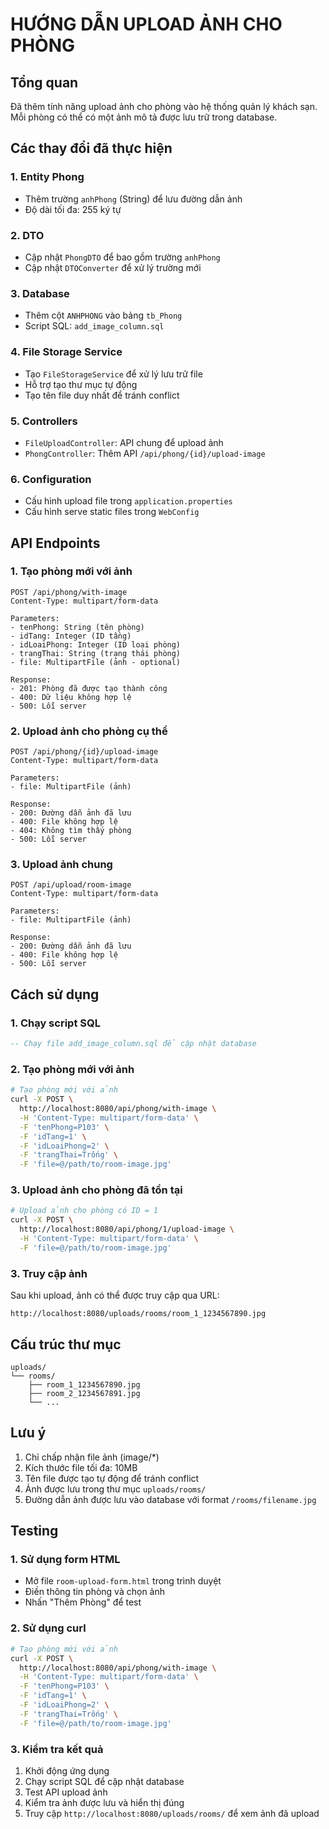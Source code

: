 # HƯỚNG DẪN UPLOAD ẢNH CHO PHÒNG

## Tổng quan
Đã thêm tính năng upload ảnh cho phòng vào hệ thống quản lý khách sạn. Mỗi phòng có thể có một ảnh mô tả được lưu trữ trong database.

## Các thay đổi đã thực hiện

### 1. Entity Phong
- Thêm trường `anhPhong` (String) để lưu đường dẫn ảnh
- Độ dài tối đa: 255 ký tự

### 2. DTO
- Cập nhật `PhongDTO` để bao gồm trường `anhPhong`
- Cập nhật `DTOConverter` để xử lý trường mới

### 3. Database
- Thêm cột `ANHPHONG` vào bảng `tb_Phong`
- Script SQL: `add_image_column.sql`

### 4. File Storage Service
- Tạo `FileStorageService` để xử lý lưu trữ file
- Hỗ trợ tạo thư mục tự động
- Tạo tên file duy nhất để tránh conflict

### 5. Controllers
- `FileUploadController`: API chung để upload ảnh
- `PhongController`: Thêm API `/api/phong/{id}/upload-image`

### 6. Configuration
- Cấu hình upload file trong `application.properties`
- Cấu hình serve static files trong `WebConfig`

## API Endpoints

### 1. Tạo phòng mới với ảnh
```
POST /api/phong/with-image
Content-Type: multipart/form-data

Parameters:
- tenPhong: String (tên phòng)
- idTang: Integer (ID tầng)
- idLoaiPhong: Integer (ID loại phòng)
- trangThai: String (trạng thái phòng)
- file: MultipartFile (ảnh - optional)

Response:
- 201: Phòng đã được tạo thành công
- 400: Dữ liệu không hợp lệ
- 500: Lỗi server
```

### 2. Upload ảnh cho phòng cụ thể
```
POST /api/phong/{id}/upload-image
Content-Type: multipart/form-data

Parameters:
- file: MultipartFile (ảnh)

Response:
- 200: Đường dẫn ảnh đã lưu
- 400: File không hợp lệ
- 404: Không tìm thấy phòng
- 500: Lỗi server
```

### 3. Upload ảnh chung
```
POST /api/upload/room-image
Content-Type: multipart/form-data

Parameters:
- file: MultipartFile (ảnh)

Response:
- 200: Đường dẫn ảnh đã lưu
- 400: File không hợp lệ
- 500: Lỗi server
```

## Cách sử dụng

### 1. Chạy script SQL
```sql
-- Chạy file add_image_column.sql để cập nhật database
```

### 2. Tạo phòng mới với ảnh
```bash
# Tạo phòng mới với ảnh
curl -X POST \
  http://localhost:8080/api/phong/with-image \
  -H 'Content-Type: multipart/form-data' \
  -F 'tenPhong=P103' \
  -F 'idTang=1' \
  -F 'idLoaiPhong=2' \
  -F 'trangThai=Trống' \
  -F 'file=@/path/to/room-image.jpg'
```

### 3. Upload ảnh cho phòng đã tồn tại
```bash
# Upload ảnh cho phòng có ID = 1
curl -X POST \
  http://localhost:8080/api/phong/1/upload-image \
  -H 'Content-Type: multipart/form-data' \
  -F 'file=@/path/to/room-image.jpg'
```

### 3. Truy cập ảnh
Sau khi upload, ảnh có thể được truy cập qua URL:
```
http://localhost:8080/uploads/rooms/room_1_1234567890.jpg
```

## Cấu trúc thư mục
```
uploads/
└── rooms/
    ├── room_1_1234567890.jpg
    ├── room_2_1234567891.jpg
    └── ...
```

## Lưu ý
1. Chỉ chấp nhận file ảnh (image/*)
2. Kích thước file tối đa: 10MB
3. Tên file được tạo tự động để tránh conflict
4. Ảnh được lưu trong thư mục `uploads/rooms/`
5. Đường dẫn ảnh được lưu vào database với format `/rooms/filename.jpg`

## Testing

### 1. Sử dụng form HTML
- Mở file `room-upload-form.html` trong trình duyệt
- Điền thông tin phòng và chọn ảnh
- Nhấn "Thêm Phòng" để test

### 2. Sử dụng curl
```bash
# Tạo phòng mới với ảnh
curl -X POST \
  http://localhost:8080/api/phong/with-image \
  -H 'Content-Type: multipart/form-data' \
  -F 'tenPhong=P103' \
  -F 'idTang=1' \
  -F 'idLoaiPhong=2' \
  -F 'trangThai=Trống' \
  -F 'file=@/path/to/room-image.jpg'
```

### 3. Kiểm tra kết quả
1. Khởi động ứng dụng
2. Chạy script SQL để cập nhật database
3. Test API upload ảnh
4. Kiểm tra ảnh được lưu và hiển thị đúng
5. Truy cập `http://localhost:8080/uploads/rooms/` để xem ảnh đã upload
